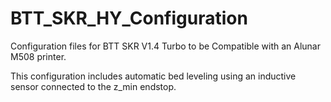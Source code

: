 # BTT_SKR_HY_Configuration
Configuration files for BTT SKR V1.4 Turbo to be Compatible with an Alunar M508 printer.

This configuration includes automatic bed leveling using an inductive sensor connected to the z_min endstop.
